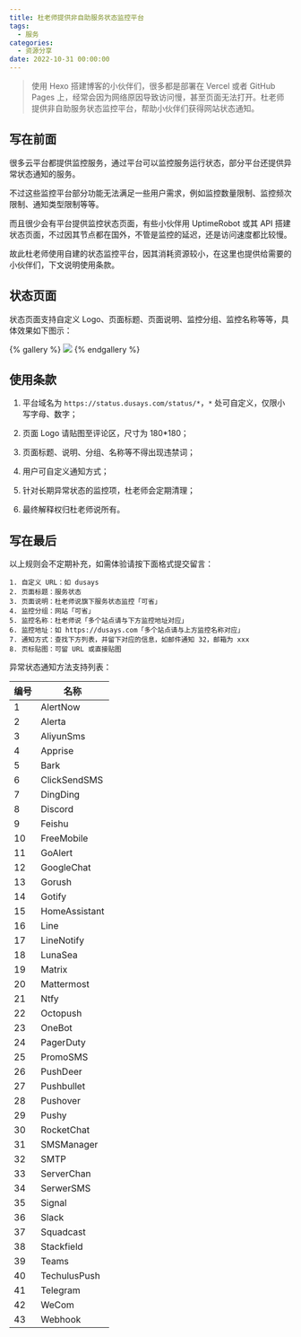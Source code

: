 ```yaml
---
title: 杜老师提供非自助服务状态监控平台
tags:
  - 服务
categories:
  - 资源分享
date: 2022-10-31 00:00:00
---
```


> 使用 Hexo 搭建博客的小伙伴们，很多都是部署在 Vercel 或者 GitHub Pages 上，经常会因为网络原因导致访问慢，甚至页面无法打开。杜老师提供非自助服务状态监控平台，帮助小伙伴们获得网站状态通知。

<!-- more -->

## 写在前面

很多云平台都提供监控服务，通过平台可以监控服务运行状态，部分平台还提供异常状态通知的服务。

不过这些监控平台部分功能无法满足一些用户需求，例如监控数量限制、监控频次限制、通知类型限制等等。

而且很少会有平台提供监控状态页面，有些小伙伴用 UptimeRobot 或其 API 搭建状态页面，不过因其节点都在国外，不管是监控的延迟，还是访问速度都比较慢。

故此杜老师使用自建的状态监控平台，因其消耗资源较小，在这里也提供给需要的小伙伴们，下文说明使用条款。

## 状态页面

状态页面支持自定义 Logo、页面标题、页面说明、监控分组、监控名称等等，具体效果如下图示：

{% gallery %}
![](https://cdn.dusays.com/2022/10/520-1.jpg/1)
{% endgallery %}

## 使用条款

1. 平台域名为 `https://status.dusays.com/status/*`，`*` 处可自定义，仅限小写字母、数字；

2. 页面 Logo 请贴图至评论区，尺寸为 180*180；

3. 页面标题、说明、分组、名称等不得出现违禁词；

4. 用户可自定义通知方式；

5. 针对长期异常状态的监控项，杜老师会定期清理；

6. 最终解释权归杜老师说所有。

## 写在最后

以上规则会不定期补充，如需体验请按下面格式提交留言：

```
1. 自定义 URL：如 dusays
2. 页面标题：服务状态
3. 页面说明：杜老师说旗下服务状态监控「可省」
4. 监控分组：网站「可省」
5. 监控名称：杜老师说「多个站点请与下方监控地址对应」
6. 监控地址：如 https://dusays.com「多个站点请与上方监控名称对应」
7. 通知方式：查找下方列表，并留下对应的信息，如邮件通知 32，邮箱为 xxx
8. 页标贴图：可留 URL 或直接贴图
```

异常状态通知方法支持列表：

| 编号 | 名称 |
| - | - |
| 1 | AlertNow |
| 2 | Alerta |
| 3 | AliyunSms |
| 4 | Apprise |
| 5 | Bark |
| 6 | ClickSendSMS |
| 7 | DingDing |
| 8 | Discord |
| 9 | Feishu |
| 10 | FreeMobile |
| 11 | GoAlert |
| 12 | GoogleChat |
| 13 | Gorush |
| 14 | Gotify |
| 15 | HomeAssistant |
| 16 | Line |
| 17 | LineNotify |
| 18 | LunaSea |
| 19 | Matrix |
| 20 | Mattermost |
| 21 | Ntfy |
| 22 | Octopush |
| 23 | OneBot |
| 24 | PagerDuty |
| 25 | PromoSMS |
| 26 | PushDeer |
| 27 | Pushbullet |
| 28 | Pushover |
| 29 | Pushy |
| 30 | RocketChat |
| 31 | SMSManager |
| 32 | SMTP |
| 33 | ServerChan |
| 34 | SerwerSMS |
| 35 | Signal |
| 36 | Slack |
| 37 | Squadcast |
| 38 | Stackfield |
| 39 | Teams |
| 40 | TechulusPush |
| 41 | Telegram |
| 42 | WeCom |
| 43 | Webhook |